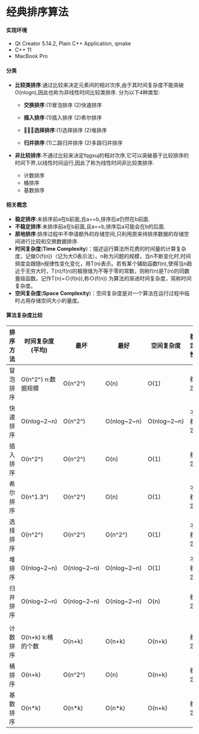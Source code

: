 # 经典排序算法

#### 实现环境

* Qt Creator 5.14.2, Plain C++ Application, qmake
* C++ 11
* MacBook Pro

#### 分类

* **比较类排序**:通过比较来决定元素间的相对次序,由于其时间复杂度不能突破O(nlogn),因此也称为非线性时间比较类排序. 分为以下4种类型:
  	
  	+ **交换排序**:(1)冒泡排序 (2)快速排序
  
  	+ **插入排序**:(1)插入排序 (2)希尔排序

  	+ **选择排序**:(1)选择排序 (2)堆排序
  
  	+ **归并排序**:(1)二路归并排序 (2)多路归并排序

* **非比较排序**:不通过比较来决定fqgxuj的相对次序,它可以突破基于比较排序的时间下界,以线性时间运行,因此了称为线性时间非比较类排序.
  * 计数排序 
  * 桶排序 
  * 基数排序

#### 相关概念

* **稳定排序**:未排序前a在b前面,且a==b,排序后a仍然在b前面. 
* **不稳定排序**:未排序前a在b前面,且a==b,排序后a可能会在b的后面. 
* **原地排序**:排序过程中不申请额外的存储空间,只利用原来待排序数据的存储空间进行比较和交换数据排序. 
* **时间复杂度**(**Time** **Complexity**)：描述运行算法所花费的时间量的计算复杂度，记做O(f(n))（记为大O表示法）。n称为问题的规模，当n不断变化时,时间频度会跟随n规律性变化变化，用T(n)表示。若有某个辅助函数f(n),使得当n趋近于无穷大时，T(n)/f(n)的极限值为不等于零的常数，则称f(n)是T(n)的同数量级函数。记作T(n)=Ｏ(f(n)),称Ｏ(f(n)) 为算法的渐进时间复杂度，简称时间复杂度。
* **空间复杂度**(**Space** **Complexity**)：空间复杂度是对一个算法在运行过程中临时占用存储空间大小的量度。

#### 算法复杂度比较

| 排序方法 | 时间复杂度(平均)     | 最坏        | 最好        | 空间复杂度  | 稳定性 |
| -------- | -------------------- | ----------- | ----------- | ----------- | ------ |
| 冒泡排序 | O(n^2^)   n:数据规模 | O(n^2^)     | O(n)        | O(1)        | 稳定   |
| 快速排序 | O(nlog~2~n)          | O(n^2^)     | O(nlog~2~n) | O(nlog~2~n) | 不稳定 |
| 插入排序 | O(n^2^)              | O(n^2^)     | O(n)        | O(1)        | 稳定   |
| 希尔排序 | O(n^1.3^)            | O(n^2^)     | O(n)        | O(1)        | 不稳定 |
| 选择排序 | O(n^2^)              | O(n^2^)     | O(n^2^)     | O(1)        | 不稳定 |
| 堆排序   | O(nlog~2~n)          | O(nlog~2~n) | O(nlog~2~n) | O(1)        | 不稳定 |
| 归并排序 | O(nlog~2~n)          | O(nlog~2~n) | O(nlog~2~n) | O(n)        | 稳定   |
|          |                      |             |             |             |        |
| 计数排序 | O(n+k) k:桶的个数    | O(n+k)      | O(n+k)      | O(n+k)      | 稳定   |
| 桶排序   | O(n+k)               | O(n^2^)     | O(n)        | O(n+k)      | 稳定   |
| 基数排序 | O(n*k)               | O(n*k)      | O(n*k)      | O(n+k)      | 稳定   |

